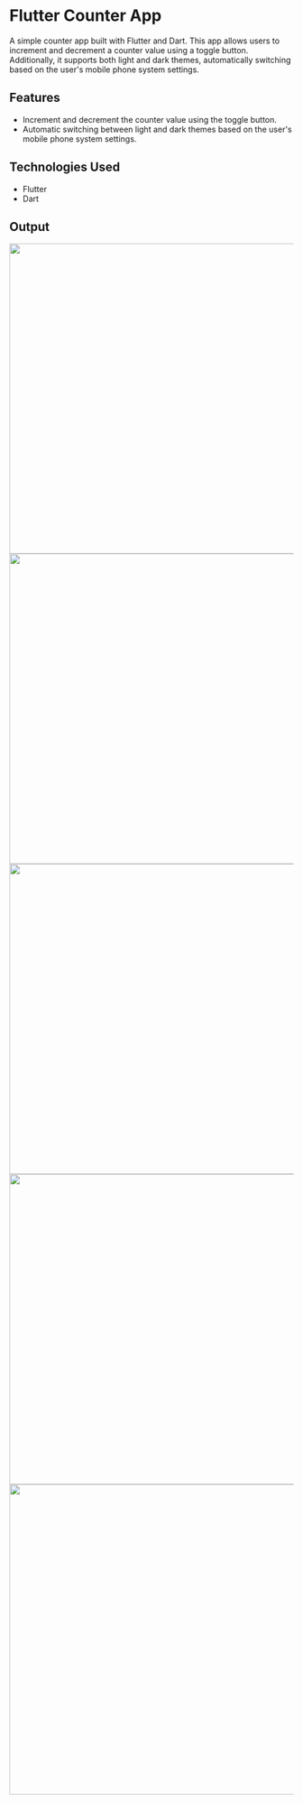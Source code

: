 # Flutter Counter App

A simple counter app built with Flutter and Dart. This app allows users to increment and decrement a counter value using a toggle button. Additionally, it supports both light and dark themes, automatically switching based on the user's mobile phone system settings.

## Features

- Increment and decrement the counter value using the toggle button.
- Automatic switching between light and dark themes based on the user's mobile phone system settings.

## Technologies Used

- Flutter
- Dart

## Output

<img src="https://github.com/Aayushi0x9/Counterapp/assets/143987694/299f8a99-f02c-473e-9511-c5162a9c9320" height="550" />
<img src="https://github.com/Aayushi0x9/Counterapp/assets/143987694/e25d3b20-8ac8-43ad-be08-3eecbadbe107" height="550" />
<img src="https://github.com/Aayushi0x9/Counterapp/assets/143987694/8cbc66b4-f30d-4adf-bdc8-62c7d6e80db5" height="550" />
<img src="https://github.com/Aayushi0x9/Counterapp/assets/143987694/242c1477-9efb-429c-8e00-44842ad0df75" height="550" />
<img src="https://github.com/Aayushi0x9/Counterapp/assets/143987694/a5f95f1c-e7b8-4c2e-a403-41a5f68507ed" height="550" />


